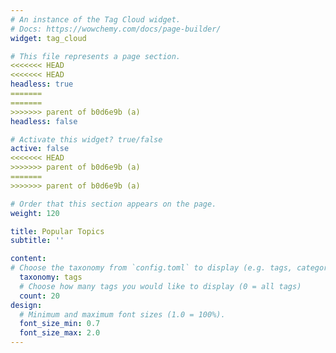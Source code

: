```yaml
---
# An instance of the Tag Cloud widget.
# Docs: https://wowchemy.com/docs/page-builder/
widget: tag_cloud

# This file represents a page section.
<<<<<<< HEAD
<<<<<<< HEAD
headless: true
=======
=======
>>>>>>> parent of b0d6e9b (a)
headless: false

# Activate this widget? true/false
active: false
<<<<<<< HEAD
>>>>>>> parent of b0d6e9b (a)
=======
>>>>>>> parent of b0d6e9b (a)

# Order that this section appears on the page.
weight: 120

title: Popular Topics
subtitle: ''

content:
# Choose the taxonomy from `config.toml` to display (e.g. tags, categories)
  taxonomy: tags
  # Choose how many tags you would like to display (0 = all tags)
  count: 20
design:
  # Minimum and maximum font sizes (1.0 = 100%).
  font_size_min: 0.7
  font_size_max: 2.0
---
```

